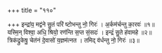+++
title = "११०"

+++
इन्द्रा॑य॒ मद्व॑ने सु॒तं परि॑ ष्टोभन्तु नो॒ गिरः॑ । अ॒र्कम॑र्चन्तु का॒रवः॑ ॥१॥  
यस्मि॒न् विश्वा॒ अधि॒ श्रियो॒ रण॑न्ति स॒प्त सं॒सदः॑ । इन्द्रं॑ सु॒ते ह॑वामहे ॥२॥  
त्रिक॑द्रुकेषु॒ चेत॑नं दे॒वासो॑ य॒ज्ञम॑त्नत । तमिद् व॑र्धन्तु नो॒ गिरः॑ ॥३॥